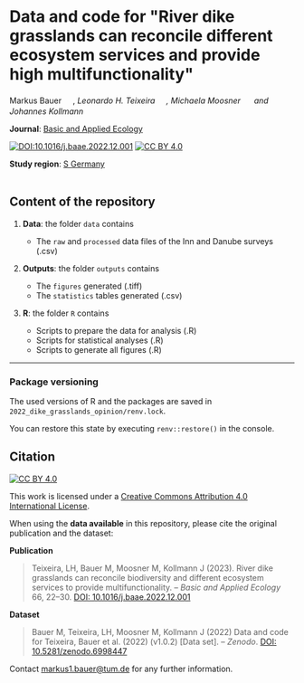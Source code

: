 # Data and code for "River dike grasslands can reconcile different ecosystem services and provide high multifunctionality"

Markus Bauer <a href="https://orcid.org/0000-0001-5372-4174"><img src="https://info.orcid.org/wp-content/uploads/2019/11/orcid_16x16.png" width="16" height = "16"></a>, _Leonardo H. Teixeira <a href="https://orcid.org/0000-0001-7443-087X"><img src="https://info.orcid.org/wp-content/uploads/2019/11/orcid_16x16.png" width="16" height = "16"></a>, Michaela Moosner <a href="https://orcid.org/0000-0002-7340-9363"><img src="https://info.orcid.org/wp-content/uploads/2019/11/orcid_16x16.png" width="16" height = "16"></a> and Johannes Kollmann <a href="https://orcid.org/0000-0002-4990-3636"><img src="https://info.orcid.org/wp-content/uploads/2019/11/orcid_16x16.png" width="16" height = "16"></a>_  

**Journal**: [Basic and Applied Ecology](https://www.sciencedirect.com/journal/basic-and-applied-ecology)

[![DOI:10.1016/j.baae.2022.12.001](http://img.shields.io/badge/DOI-10.1016/j.baae.2022.12.001-informational.svg)](https://doi.org/10.1016/j.baae.2022.12.001)
[![CC BY 4.0][cc-by-shield]][cc-by]

**Study region**: [S Germany](https://www.openstreetmap.org/#map=9/48.1844/12.5958)
<br>
<br>
## Content of the repository

1. __Data__: the folder `data` contains  
    * The `raw` and `processed` data files of the Inn and Danube surveys (.csv)
    
2. __Outputs__: the folder `outputs` contains  
    * The `figures` generated (.tiff)
    * The `statistics` tables generated (.csv)
    
3. __R__: the folder `R` contains
    * Scripts to prepare the data for analysis (.R)
    * Scripts for statistical analyses (.R)
    * Scripts to generate all figures (.R)

***

### Package versioning

The used versions of R and the packages are saved in `2022_dike_grasslands_opinion/renv.lock`.

You can restore this state by executing `renv::restore()` in the console.



## Citation

[![CC BY 4.0][cc-by-shield]][cc-by]

This work is licensed under a
[Creative Commons Attribution 4.0 International License][cc-by].

[cc-by]: http://creativecommons.org/licenses/by/4.0/
[cc-by-shield]: https://img.shields.io/badge/License-CC%20BY%204.0-lightgrey.svg

When using the __data available__ in this repository, please cite the original publication and the dataset:

**Publication**

> Teixeira, LH, Bauer M, Moosner M, Kollmann J (2023). River dike grasslands can reconcile biodiversity and different ecosystem services to provide multifunctionality. &ndash;
 *Basic and Applied Ecology* 66, 22&ndash;30. [DOI: 10.1016/j.baae.2022.12.001](https://doi.org/10.1016/j.baae.2022.12.001)

**Dataset**

> Bauer M, Teixeira, LH, Moosner M, Kollmann J (2022) Data and code for Teixeira, Bauer et al. (2022) (v1.0.2) [Data set]. &ndash; *Zenodo*. [DOI: 10.5281/zenodo.6998447](https://doi.org/10.5281/zenodo.6998447)

Contact markus1.bauer@tum.de for any further information.
